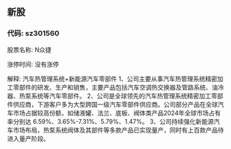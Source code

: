 ## 新股

### 代码: sz301560

股票名称: N众捷

涨停时间: 没有涨停

解释: 汽车热管理系统+新能源汽车零部件
1、公司主要从事汽车热管理系统精密加工零部件的研发、生产和销售，主要产品包括汽车空调热交换器及管路系统、油冷器、热泵系统等汽车零部件。
2、公司是全球领先的汽车热管理系统精密加工零部件供应商，下游客户多为大型跨国一级汽车零部件供应商。公司部分产品在全球汽车市场占据较高份额，如储液罐、法兰、底板、阀体类产品2024年全球市场占有率分别达 6.59%、3.65%-7.31%、5.79%、1.47%。
3、公司持续强化新能源汽车市场布局，热泵系统阀体及其部件等多款产品已实现量产，同时有上百款产品待进入量产阶段。

